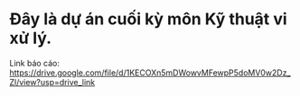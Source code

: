 # Đây là dự án cuối kỳ môn Kỹ thuật vi xử lý.
Link báo cáo: https://drive.google.com/file/d/1KECOXn5mDWowvMFewpP5doMV0w2Dz_Zl/view?usp=drive_link
